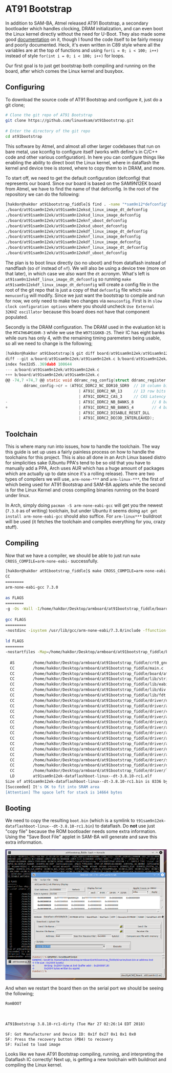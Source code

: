 # AT91 Bootstrap

In addition to SAM-BA, Atmel released AT91 Bootstrap, a secondary bootloader which handles clocking, DRAM initialization, and can even boot the Linux kernel directly without the need for U-Boot. They also made some good [documentation](http://www.at91.com/linux4sam/bin/view/Linux4SAM/AT91Bootstrap) on it, though I found the code itself to be fairly messy and poorly documented. Heck, it's even written in C89 style where all the variables are at the top of functions and using ```for(i = 0; i < 100; i++)``` instead of style ```for(int i = 0; i < 100; i++)``` for loops.

Our first goal is to just get bootstrap both compiling and running on the board, after which comes the Linux kernel and busybox.

## Configuring

To download the source code of AT91 Bootstrap and configure it, just do a git clone;

```bash
# Clone the git repo of AT91 Bootstrap
git clone https://github.com/linux4sam/at91bootstrap.git

# Enter the directory of the git repo
cd at91bootstrap
```

This software by Atmel, and almost all other larger codebases that run on bare metal, use kconfig to configure itself (works with define's in C/C++ code and other various configuration). In here you can configure things like enabling the ability to direct boot the Linux kernel, where in dataflash the kernel and device tree is stored, where to copy them to in DRAM, and more.

To start off, we need to get the default configuration (defconfig) that represents our board. Since our board is based on the SAM9N12EK board from Atmel, we have to find the name of that defconfig. In the root of the repository we can do the following:

```bash
[hak8or@hak8or at91bootstrap_fiddle]$ find . -name "*sam9n12*defconfig"
./board/at91sam9n12ek/at91sam9n12eksd_linux_image_dt_defconfig
./board/at91sam9n12ek/at91sam9n12eksd_linux_image_defconfig
./board/at91sam9n12ek/at91sam9n12eknf_uboot_defconfig
./board/at91sam9n12ek/at91sam9n12eksd_uboot_defconfig
./board/at91sam9n12ek/at91sam9n12ekdf_linux_image_dt_defconfig
./board/at91sam9n12ek/at91sam9n12eknf_linux_image_defconfig
./board/at91sam9n12ek/at91sam9n12ekdf_linux_image_defconfig
./board/at91sam9n12ek/at91sam9n12eknf_linux_image_dt_defconfig
./board/at91sam9n12ek/at91sam9n12ekdf_uboot_defconfig
```

The plan is to boot linux directly (so no uboot) and from dataflash instead of nandflash (so ```df``` instead of ```nf```). We will also be using a device tree (more on that later), in which case we also want the ```dt``` acronym. What's left is ```at91sam9n12ekdf_linux_image_dt_defconfig``` so running ```make at91sam9n12ekdf_linux_image_dt_defconfig``` will create a config file in the root of the git repo that is just a copy of that ```defconfig``` file which ```make menuconfig``` will modify. Since we just want the bootstrap to compile and run for now, we only need to make two changes via ```menuconfig```. First is in ```slow clock configuration options``` where you should uncheck ```Use External 32KHZ oscillator``` because this board does not have that component populated.

Secondly is the DRAM configuration. The DRAM used in the evaluation kit is the ```MT47H64M16HR-3``` while we use the ```W9751G6KB-25```. Their IC has eight banks while ours has only 4, with the remaining timing paremeters being usable, so all we need to change is the following;

```c
[hak8or@hak8or at91bootstrap]$ git diff board/at91sam9n12ek/at91sam9n12ek.c
diff --git a/board/at91sam9n12ek/at91sam9n12ek.c b/board/at91sam9n12ek/at91sam9n12ek.c
index fee32d5..369dab8 100644
--- a/board/at91sam9n12ek/at91sam9n12ek.c
+++ b/board/at91sam9n12ek/at91sam9n12ek.c
@@ -74,7 +74,7 @@ static void ddramc_reg_config(struct ddramc_register *ddramc_config)
        ddramc_config->cr = (AT91C_DDRC2_NC_DDR10_SDR9  // 10 column bits (1K)
                                | AT91C_DDRC2_NR_13     // 13 row bits    (8K)
                                | AT91C_DDRC2_CAS_3     // CAS Latency 3
-                               | AT91C_DDRC2_NB_BANKS_8        // 8 banks
+                               | AT91C_DDRC2_NB_BANKS_4        // 4 banks
                                | AT91C_DDRC2_DISABLE_RESET_DLL
                                | AT91C_DDRC2_DECOD_INTERLEAVED);
```

## Toolchain

This is where many run into issues, how to handle the toolchain. The way this guide is set up uses a fairly painless process on how to handle the toolchains for this project. This is also all done in an Arch Linux based distro for simplicities sake (Ubuntu PPA's tend to be so old that you have to manually add a PPA, Arch uses AUR which has a huge amount of packages which are actually up to date since it's a rolling release). There are two types of compilers we will use, ```arm-none-***```
and ```arm-linux-***```, the first of which being used for AT91 Bootstrap and SAM-BA applets while the second is for the Linux Kernel and cross compiling binaries running on the board under linux.

In Arch, simply doing ```pacman -S arm-none-eabi-gcc``` will get you the newest (```7.3.0``` as of writing) toolchain, but under Ubuntu it seems doing ```apt get install arm-none-eabi-gcc``` should also suffice. For ```arm-linux***``` buildroot will be used (it fetches the toolchain and compiles everything for you, crazy stuff).

## Compiling
Now that we have a compiler, we should be able to just run ```make CROSS_COMPILE=arm-none-eabi-``` successfully.

```bash
[hak8or@hak8or at91bootstrap_fiddle]$ make CROSS_COMPILE=arm-none-eabi-
CC
========
arm-none-eabi-gcc 7.3.0

as FLAGS
========
-g -Os -Wall -I/home/hak8or/Desktop/armboard/at91bootstrap_fiddle/board/at91sam9n12ek -Iinclude -Icontrib/include -DJUMP_ADDR=0x22000000 -DTOP_OF_MEMORY=0x308000 -DMACH_TYPE=9999 -Dat91sam9n12ek -DMACH_TYPE=9999 -DTOP_OF_MEMORY=0x308000 -DCRYSTAL_16_000MHZ -DAT91SAM9N12 -mcpu=arm926ej-s -mtune=arm926ej-s -mfloat-abi=soft -DCONFIG_THUMB -mthumb-interwork -DCONFIG_AT91SAM9N12EK

gcc FLAGS
=========
-nostdinc -isystem /usr/lib/gcc/arm-none-eabi/7.3.0/include -ffunction-sections -g -Os -Wall -mno-unaligned-access -fno-stack-protector -fno-common -fno-builtin -I/home/hak8or/Desktop/armboard/at91bootstrap_fiddle/board/at91sam9n12ek -Icontrib/include -Iinclude -Ifs/include -I/home/hak8or/Desktop/armboard/at91bootstrap_fiddle/config/at91bootstrap-config -DAT91BOOTSTRAP_VERSION="3.8.10-rc1-dirty" -DCOMPILE_TIME="Tue Mar 27 02:26:14 EDT 2018" -DIMG_ADDRESS=0x00040000 -DIMG_SIZE= -DJUMP_ADDR=0x22000000 -DOF_OFFSET=0x00008400 -DOF_ADDRESS=0x21000000 -DMEM_BANK=0x20000000 -DMEM_SIZE=0x8000000 -DIMAGE_NAME="" -DCMDLINE="" -DCMDLINE_FILE="" -DTOP_OF_MEMORY=0x308000 -DMACH_TYPE=9999 -DCONFIG_DEBUG -DBANNER="\n\nAT91Bootstrap " AT91BOOTSTRAP_VERSION " (" COMPILE_TIME ")\n\n" -DCONFIG_HW_DISPLAY_BANNER -DCONFIG_HW_INIT -Dat91sam9n12ek -DMACH_TYPE=9999 -DTOP_OF_MEMORY=0x308000 -DCRYSTAL_16_000MHZ -DAT91SAM9N12 -mcpu=arm926ej-s -mtune=arm926ej-s -mfloat-abi=soft -DCONFIG_THUMB -mthumb -mthumb-interwork -DCONFIG_SCLK -DCONFIG_CRYSTAL_16_000MHZ -DCONFIG_CPU_CLK_400MHZ -DCONFIG_BUS_SPEED_133MHZ -DCPU_HAS_PIO3 -DCONFIG_AT91SAM9N12EK -DCONFIG_DDRC -DCONFIG_DDR2 -DCONFIG_RAM_64MB -DCONFIG_DATAFLASH -DCONFIG_LOAD_LINUX -DCONFIG_LINUX_IMAGE -DCONFIG_OF_LIBFDT -DCONFIG_DATAFLASH_RECOVERY -DCONFIG_SMALL_DATAFLASH -DAT91C_SPI_CLK=33000000 -DAT91C_SPI_PCS_DATAFLASH=AT91C_SPI_PCS0_DATAFLASH -DBOOTSTRAP_DEBUG_LEVEL=DEBUG_INFO -DCONFIG_DISABLE_WATCHDOG -DCPU_HAS_HSMCI0 -DCONFIG_SPI_BUS0 -DCONFIG_SPI

ld FLAGS
========
-nostartfiles -Map=/home/hak8or/Desktop/armboard/at91bootstrap_fiddle/binaries/at91sam9n12ek-dataflashboot-linux--dt-3.8.10-rc1.map --cref -static -T elf32-littlearm.lds --gc-sections -Ttext 0x300000

  AS        /home/hak8or/Desktop/armboard/at91bootstrap_fiddle/crt0_gnu.S
  CC        /home/hak8or/Desktop/armboard/at91bootstrap_fiddle/main.c
  CC        /home/hak8or/Desktop/armboard/at91bootstrap_fiddle/board/at91sam9n12ek/at91sam9n12ek.c
  CC        /home/hak8or/Desktop/armboard/at91bootstrap_fiddle/lib/string.c
  CC        /home/hak8or/Desktop/armboard/at91bootstrap_fiddle/lib/eabi_utils.c
  CC        /home/hak8or/Desktop/armboard/at91bootstrap_fiddle/lib/div.c
  CC        /home/hak8or/Desktop/armboard/at91bootstrap_fiddle/lib/fdt.c
  CC        /home/hak8or/Desktop/armboard/at91bootstrap_fiddle/driver/debug.c
  CC        /home/hak8or/Desktop/armboard/at91bootstrap_fiddle/driver/at91_slowclk.c
  CC        /home/hak8or/Desktop/armboard/at91bootstrap_fiddle/driver/common.c
  CC        /home/hak8or/Desktop/armboard/at91bootstrap_fiddle/driver/at91_pio.c
  CC        /home/hak8or/Desktop/armboard/at91bootstrap_fiddle/driver/pmc.c
  CC        /home/hak8or/Desktop/armboard/at91bootstrap_fiddle/driver/at91_pit.c
  CC        /home/hak8or/Desktop/armboard/at91bootstrap_fiddle/driver/at91_wdt.c
  CC        /home/hak8or/Desktop/armboard/at91bootstrap_fiddle/driver/at91_usart.c
  CC        /home/hak8or/Desktop/armboard/at91bootstrap_fiddle/driver/at91_rstc.c
  CC        /home/hak8or/Desktop/armboard/at91bootstrap_fiddle/driver/ddramc.c
  CC        /home/hak8or/Desktop/armboard/at91bootstrap_fiddle/driver/at91_spi.c
  CC        /home/hak8or/Desktop/armboard/at91bootstrap_fiddle/driver/spi_flash.c
  CC        /home/hak8or/Desktop/armboard/at91bootstrap_fiddle/driver/dataflash.c
  CC        /home/hak8or/Desktop/armboard/at91bootstrap_fiddle/driver/load_kernel.c
  LD        at91sam9n12ek-dataflashboot-linux--dt-3.8.10-rc1.elf
Size of at91sam9n12ek-dataflashboot-linux--dt-3.8.10-rc1.bin is 8336 bytes
[Succeeded] It's OK to fit into SRAM area
[Attention] The space left for stack is 14664 bytes
```

## Booting

We need to copy the resulting ```boot.bin``` (which is a symlink to ```t91sam9n12ek-dataflashboot-linux--dt-3.8.10-rc1.bin```) to dataflash. Do **not** use just "copy file" because the ROM bootloader needs some extra information. Using the "Save Boot File" applet in SAM-BA will generate and save this extra information.

![AT91 Bootstrap Output](images/AT91Bootstrap_Flash.PNG)

And when we restart the board then on the serial port we should be seeing the following;

```none
RomBOOT



AT91Bootstrap 3.8.10-rc1-dirty (Tue Mar 27 02:26:14 EDT 2018)

SF: Got Manufacturer and Device ID: 0x1f 0x27 0x1 0x1 0x0
SF: Press the recovery button (PB4) to recovery
SF: Failed to load image
```

Looks like we have AT91 Bootstrap compiling, running, and interpreting the Dataflash IC correctly! Next up, is getting a new toolchain with buildroot and compiling the Linux kernel.
